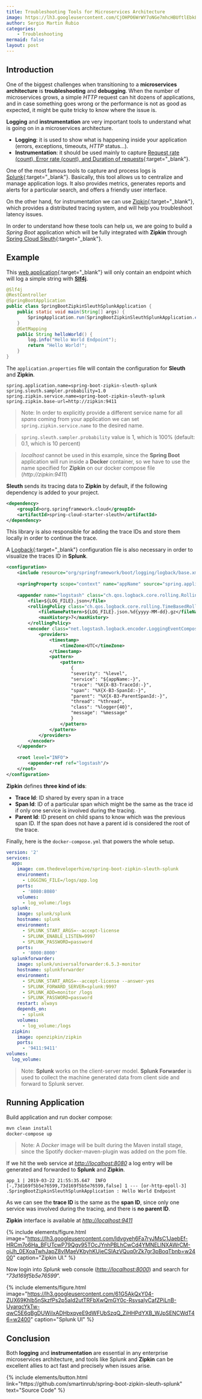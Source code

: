 ```yaml
---
title: Troubleshooting Tools for Microservices Architecture
image: https://lh3.googleusercontent.com/CjOHPO6WrWY7oNGe7mhcHBUftlEbkLppOK-xU9godBxsemdsI72V-DIACAMLddNjH28AGQTw2gEs3WHyV8woK6oG6Uh0KuT_QhRq5TfC3O2fMR3idA-D2QdOil-JUbGdyJbU6PVQhElRMRQ763IqkBXKxwqziXB1LE80V5idEztOEW3pmTt8DYPGUVe_I6USlJhk7_TvgRyhQ51GFQVoj6ZksQPuc235hXMQhbpeA65tq5Q6dXlt8ntYmuxoVVCKM1Oo32rZvYBH4LTo1CM8iuFMaWjw8NUVcwZ6bu5r3iNmkJ3DAQ5s81yAabpVSiWahobzY02yqLdJDmsz54SkmdCKlpk0ggAiAlufJXIiONz9JwU13AYx2yqe4UEpqASVrQ6IDyIsGOLJjVPTZDZaAlNSm9VFZUt3dqhq-CGmfYz-uHH1G83GxNGykkN4GoFnPIjKhOdn3Q9r-9E7s39kzsHMcKkpVHuAqb2wO0eCoDRIcT-fcZEtn3P2ijch_9FoR9hHC9oh9UsPdaeS7d4ehKBam0kQlx-PKs6_TFOR4uvkC_BBe_4kV6yKY3MvRYqmrwrZ7KPCF5X4hIZhPx0YlcJr75WdKFqYebnzgW9jOD-9lmBPmeHVoUjPkmdxdMELFObk2Wb7y4bBftT_LbDAJ3szgyfrumU6VnENAuHF7Xng7JgCDH4m5zKXSJmZ=w640-h426-no?authuser=0
author: Sergio Martin Rubio
categories:
    - Troubleshooting
mermaid: false
layout: post
---
```


## Introduction

One of the biggest challenges when transitioning to a **microservices architecture** is **troubleshooting** and **debugging**. When the number of microservices grows, a simple _HTTP_ request can hit dozens of applications, and in case something goes wrong or the performance is not as good as expected, it might be quite tricky to know where the issue is.

**Logging** and **instrumentation** are very important tools to understand what is going on in a microservices architecture.

- **Logging**: it is used to show what is happening inside your application (errors, exceptions, timeouts, _HTTP_ status…).
- **Instrumentation**: it should be used mainly to capture [Request rate (count), Error rate (count), and Duration of requests](https://grafana.com/blog/2018/08/02/the-red-method-how-to-instrument-your-services/){:target="_blank"}.

One of the most famous tools to capture and process logs is [Splunk](https://www.splunk.com/){:target="_blank"}. Basically, this tool allows us to centralize and manage application logs. It also provides metrics, generates reports and alerts for a particular search, and offers a friendly user interface.

On the other hand, for instrumentation we can use [Zipkin](https://zipkin.io/){:target="_blank"}, which provides a distributed tracing system, and will help you troubleshoot latency issues.

In order to understand how these tools can help us, we are going to build a _Spring Boot_ application which will be fully integrated with **Zipkin** through [Spring Cloud Sleuth](https://spring.io/projects/spring-cloud-sleuth){:target="_blank"}.

## Example

This [web application](https://github.com/smartinrub/spring-boot-zipkin-sleuth-splunk){:target="_blank"} will only contain an endpoint which will log a simple string with **[Slf4j](https://www.slf4j.org/)**.

```java
@Slf4j
@RestController
@SpringBootApplication
public class SpringBootZipkinSleuthSplunkApplication {
    public static void main(String[] args) {
        SpringApplication.run(SpringBootZipkinSleuthSplunkApplication.class, args);
    }
    @GetMapping
    public String helloWorld() {
        log.info("Hello World Endpoint");
        return "Hello World!";
    }
}
```

The `application.properties` file will contain the configuration for **Sleuth** and **Zipkin**.

```properties
spring.application.name=spring-boot-zipkin-sleuth-splunk
spring.sleuth.sampler.probability=1.0
spring.zipkin.service.name=spring-boot-zipkin-sleuth-splunk
spring.zipkin.base-url=http://zipkin:9411
```

> Note: In order to explicitly provide a different service name for all _spans_ coming from your application we can set `spring.zipkin.service.name` to the desired name.

> `spring.sleuth.sampler.probability` value is 1, which is 100% (default: 0.1, which is 10 percent)

> _localhost_ cannot be used in this example, since the **Spring Boot** application will run inside a **Docker** container, so we have to use the name specified for **Zipkin** on our docker compose file (_http://zipkin:9411_)

**Sleuth** sends its tracing data to **Zipkin** by default, if the following dependency is added to your project.

```xml
<dependency>
    <groupId>org.springframework.cloud</groupId>
    <artifactId>spring-cloud-starter-sleuth</artifactId>
</dependency>
```

This library is also responsible for adding the trace IDs and store them locally in order to continue the trace.

A [Logback](https://logback.qos.ch/){:target="_blank"} configuration file is also necessary in order to visualize the traces ID in **Splunk**.

```xml
<configuration>
    <include resource="org/springframework/boot/logging/logback/base.xml"/>
    ​
    <springProperty scope="context" name="appName" source="spring.application.name"/>
    ​
    <appender name="logstash" class="ch.qos.logback.core.rolling.RollingFileAppender">
        <file>${LOG_FILE}.json</file>
        <rollingPolicy class="ch.qos.logback.core.rolling.TimeBasedRollingPolicy">
            <fileNamePattern>${LOG_FILE}.json.%d{yyyy-MM-dd}.gz</fileNamePattern>
            <maxHistory>7</maxHistory>
        </rollingPolicy>
        <encoder class="net.logstash.logback.encoder.LoggingEventCompositeJsonEncoder">
            <providers>
                <timestamp>
                    <timeZone>UTC</timeZone>
                </timestamp>
                <pattern>
                    <pattern>
                        {
                        "severity": "%level",
                        "service": "${appName:-}",
                        "trace": "%X{X-B3-TraceId:-}",
                        "span": "%X{X-B3-SpanId:-}",
                        "parent": "%X{X-B3-ParentSpanId:-}",
                        "thread": "%thread",
                        "class": "%logger{40}",
                        "message": "%message"
                        }
                    </pattern>
                </pattern>
            </providers>
        </encoder>
    </appender>
    ​
    <root level="INFO">
        <appender-ref ref="logstash"/>
    </root>
</configuration>
```

**Zipkin** defines **three kind of ids**:

- **Trace Id**: ID shared by every span in a trace
- **Span Id**: ID of a particular span which might be the same as the trace id if only one service is involved during the tracing.
- **Parent Id**: ID present on child spans to know which was the previous span ID. If the span does not have a parent id is considered the root of the trace.

Finally, here is the `docker-compose.yml` that powers the whole setup.

```yaml
version: '2'
services:
  app:
    image: com.thedeveloperhive/spring-boot-zipkin-sleuth-splunk
    environment:
      - LOGGING_FILE=/logs/app.log
    ports:
      - '8080:8080'
    volumes:
      - log_volume:/logs
  splunk:
    image: splunk/splunk
    hostname: splunk
    environment:
      - SPLUNK_START_ARGS=--accept-license
      - SPLUNK_ENABLE_LISTEN=9997
      - SPLUNK_PASSWORD=password
    ports:
      - '8000:8000'
  splunkforwarder:
    image: splunk/universalforwarder:6.5.3-monitor
    hostname: splunkforwarder
    environment:
      - SPLUNK_START_ARGS=--accept-license --answer-yes
      - SPLUNK_FORWARD_SERVER=splunk:9997
      - SPLUNK_ADD=monitor /logs
      - SPLUNK_PASSWORD=password
    restart: always
    depends_on:
      - splunk
    volumes:
      - log_volume:/logs
  zipkin:
    image: openzipkin/zipkin
    ports:
      - '9411:9411'
volumes:
  log_volume:
```

> Note: **Splunk** works on the client-server model. **Splunk Forwarder** is used to collect the machine generated data from client side and forward to Splunk server.

## Running Application

Build application and run docker compose:

```bash
mvn clean install
docker-compose up
```

> Note: A _Docker_ image will be built during the Maven install stage, since the Spotify docker-maven-plugin was added on the pom file.

If we hit the web service at _[http://localhost:8080](http://localhost:8080)_ a log entry will be generated and forwarded to **Splunk** and **Zipkin**.

```
app_1 | 2019-03-22 21:55:35.647  INFO [-,73d169f5b5e76599,73d169f5b5e76599,false] 1 --- [or-http-epoll-3] .SpringBootZipkinSleuthSplunkApplication : Hello World Endpoint
```

As we can see the **trace ID** is the same as the **span ID**, since only one service was involved during the tracing, and there is **no parent ID**.

**Zipkin** interface is available at _[http://localhost:9411](http://localhost:9411)_

{% include elements/figure.html image="https://lh3.googleusercontent.com/Idvgyeh6Fa7ryJMsC1JaebEf-HRCm7o6Ha_BFUTcwP79Qgv95TOcJYnhPBLhCwCd4YMNELlNXAWrCM-ojJh_0EXoaTwhJapZ8vIMaeVKbyhKUjeCSlAzVQuq0rZk7gr3pBoqTbnb=w2400" caption="Zipkin UI." %}

Now login into _Splunk_ web console ([_http://localhost:8000_](http://localhost:8000)) and search for “_73d169f5b5e76599_”.

{% include elements/figure.html image="https://lh3.googleusercontent.com/61G5AkQxY04-ZUX69Khlb5nSkzfPs2p5aId2utTRFbXwQmGY0c-RsvsalyCafZPiLnB-UyarqcYkTw-qwC5E6qBgDUWiIxADHbxqyeE9dWFUbSzqQ_ZiHHPdYXB_WJpSENCWdT46=w2400" caption="Splunk UI" %}

## Conclusion

Both **logging** and **instrumentation** are essential in any enterprise microservices architecture, and tools like Splunk and **Zipkin** can be excellent allies to act fast and precisely when issues arise.

<p class="text-center">
{% include elements/button.html link="https://github.com/smartinrub/spring-boot-zipkin-sleuth-splunk" text="Source Code" %}
</p>
